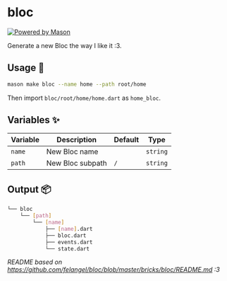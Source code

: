 # bloc

[![Powered by Mason](https://img.shields.io/endpoint?url=https%3A%2F%2Ftinyurl.com%2Fmason-badge)](https://github.com/felangel/mason)

Generate a new Bloc the way I like it :3.

## Usage 🚀

```sh
mason make bloc --name home --path root/home
```

Then import `bloc/root/home/home.dart` as `home_bloc`.

## Variables ✨

| Variable | Description                 | Default | Type     |
| -------- | --------------------------- | ------- | -------- |
| `name`   | New Bloc name               |         | `string` |
| `path`   | New Bloc subpath            | `/`     | `string` |

## Output 📦

```sh
└── bloc
    └── [path]
        └── [name]
            ├── [name].dart
            ├── bloc.dart
            ├── events.dart
            └── state.dart
```

*README based on https://github.com/felangel/bloc/blob/master/bricks/bloc/README.md :3*